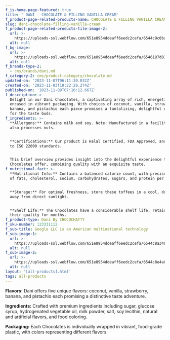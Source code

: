 ```yaml
---
f_is-home-page-featured: true
title: ' DANI - CHOCOLATE & FILLING VANILLA CREAM'
f_product-page-related-products-name: CHOCOLATE & FILLING VANILLA CREAM
slug: dani-chocolate-filling-vanilla-cream
f_product-page-related-products-tile-image-2:
  url: >-
    https://uploads-ssl.webflow.com/651e8954ddeaff6eedc2cefa/6544c9c0bae1aa470409014e_vanilla.png
  alt: null
f_bg-image:
  url: >-
    https://uploads-ssl.webflow.com/651e8954ddeaff6eedc2cefa/6546187d019eb56f43f2ab21_5.png
  alt: null
f_brands-type-2:
  - cms/brands/dani.md
f_category-2: cms/product-category/chocolate.md
updated-on: '2023-11-07T06:11:30.032Z'
created-on: '2023-11-03T10:22:29.274Z'
published-on: '2023-11-09T07:10:12.667Z'
f_description: >-
  Delight in our Dani Chocolates, a captivating array of rich, energetic flavors
  encased in vibrant packaging. With choices of coconut, vanilla, strawberry,
  banana, and pistachio each piece promises a tantalizing, delightful experience
  for the taste buds.
f_ingredients: >-
  **Allergens:** Contains milk and soy. Note: Manufactured in a facility that
  also processes nuts.


  ‍**Certifications:** Our product is Halal Certified, FDA Approved, and adheres
  to ISO 22000 standards.


  This brief overview provides insight into the delightful experience that these
  Chocolates offer, combining quality with an exquisite taste.
f_nutritional-fact: >-
  **Nutritional Info:** Contains a balanced calorie count, with precise amounts
  of fats, cholesterol, sodium, carbohydrates, sugars, and protein per serving.


  ‍**Storage:** For optimal freshness, store these toffees in a cool, dry place,
  away from direct sunlight.


  ‍**Shelf Life:** The Chocolates have a considerable shelf life, retaining
  their quality for months.
f_product-type: Dani By CHOCOCHATTY
f_sku-number: 123331112
f_sub-title: Google LLC is an American multinational technology
f_sub-image-1:
  url: >-
    https://uploads-ssl.webflow.com/651e8954ddeaff6eedc2cefa/6544c8a349f3b050c149e8e1_banana.png
  alt: null
f_sub-image-2:
  url: >-
    https://uploads-ssl.webflow.com/651e8954ddeaff6eedc2cefa/6544c8e4a0a3901176342617_pistatiopng.png
  alt: null
layout: '[all-products].html'
tags: all-products
---
```


**Flavors:** Dani offers five unique flavors: coconut, vanilla, strawberry, banana, and pistachio each promising a distinctive taste adventure.

‍**Ingredients:** Crafted with premium ingredients including sugar, glucose syrup, hydrogenated vegetable oil, milk powder, salt, soy lecithin, natural and artificial flavors, and food coloring.

‍**Packaging:** Each Chocolates is individually wrapped in vibrant, food-grade plastic, with colors representing different flavors.
